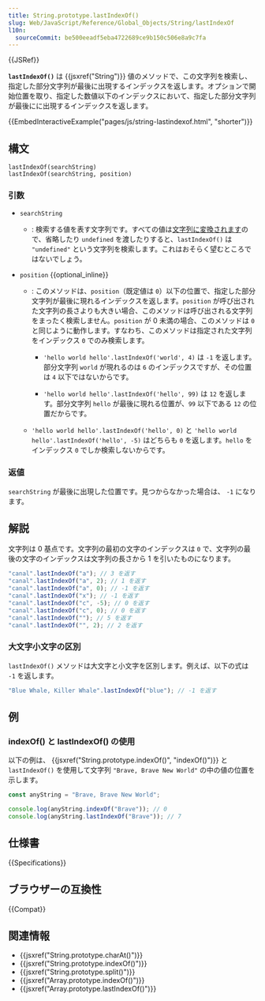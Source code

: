 ```yaml
---
title: String.prototype.lastIndexOf()
slug: Web/JavaScript/Reference/Global_Objects/String/lastIndexOf
l10n:
  sourceCommit: be500eeadf5eba4722689ce9b150c506e8a9c7fa
---
```


{{JSRef}}

**`lastIndexOf()`** は {{jsxref("String")}} 値のメソッドで、この文字列を検索し、指定した部分文字列が最後に出現するインデックスを返します。オプションで開始位置を取り、指定した数値以下のインデックスにおいて、指定した部分文字列が最後にに出現するインデックスを返します。

{{EmbedInteractiveExample("pages/js/string-lastindexof.html", "shorter")}}

## 構文

```js-nolint
lastIndexOf(searchString)
lastIndexOf(searchString, position)
```

### 引数

- `searchString`

  - : 検索する値を表す文字列です。すべての値は[文字列に変換されます](/ja/docs/Web/JavaScript/Reference/Global_Objects/String#文字列変換)ので、省略したり `undefined` を渡したりすると、`lastIndexOf()` は `"undefined"` という文字列を検索します。これはおそらく望むところではないでしょう。

- `position` {{optional_inline}}

  - : このメソッドは、`position`（既定値は `0`）以下の位置で、指定した部分文字列が最後に現れるインデックスを返します。`position` が呼び出された文字列の長さよりも大きい場合、このメソッドは呼び出される文字列をまったく検索しません。`position` が 0 未満の場合、このメソッドは `0` と同じように動作します。すなわち、このメソッドは指定された文字列をインデックス `0` でのみ検索します。

    - `'hello world hello'.lastIndexOf('world', 4)` は `-1` を返します。部分文字列 `world` が現れるのは `6` のインデックスですが、その位置は `4` 以下ではないからです。

    - `'hello world hello'.lastIndexOf('hello', 99)` は `12` を返します。部分文字列 `hello` が最後に現れる位置が、`99` 以下である `12` の位置だからです。

  - `'hello world hello'.lastIndexOf('hello', 0)` と `'hello world hello'.lastIndexOf('hello', -5)` はどちらも `0` を返します。`hello` をインデックス `0` でしか検索しないからです。

### 返値

`searchString` が最後に出現した位置です。見つからなかった場合は、 `-1` になります。

## 解説

文字列は 0 基点です。文字列の最初の文字のインデックスは `0` で、文字列の最後の文字のインデックスは文字列の長さから 1 を引いたものになります。

```js
"canal".lastIndexOf("a"); // 3 を返す
"canal".lastIndexOf("a", 2); // 1 を返す
"canal".lastIndexOf("a", 0); // -1 を返す
"canal".lastIndexOf("x"); // -1 を返す
"canal".lastIndexOf("c", -5); // 0 を返す
"canal".lastIndexOf("c", 0); // 0 を返す
"canal".lastIndexOf(""); // 5 を返す
"canal".lastIndexOf("", 2); // 2 を返す
```

### 大文字小文字の区別

`lastIndexOf()` メソッドは大文字と小文字を区別します。例えば、以下の式は `-1` を返します。

```js
"Blue Whale, Killer Whale".lastIndexOf("blue"); // -1 を返す
```

## 例

### indexOf() と lastIndexOf() の使用

以下の例は、 {{jsxref("String.prototype.indexOf()", "indexOf()")}} と `lastIndexOf()` を使用して文字列 `"Brave, Brave New World"` の中の値の位置を示します。

```js
const anyString = "Brave, Brave New World";

console.log(anyString.indexOf("Brave")); // 0
console.log(anyString.lastIndexOf("Brave")); // 7
```

## 仕様書

{{Specifications}}

## ブラウザーの互換性

{{Compat}}

## 関連情報

- {{jsxref("String.prototype.charAt()")}}
- {{jsxref("String.prototype.indexOf()")}}
- {{jsxref("String.prototype.split()")}}
- {{jsxref("Array.prototype.indexOf()")}}
- {{jsxref("Array.prototype.lastIndexOf()")}}
